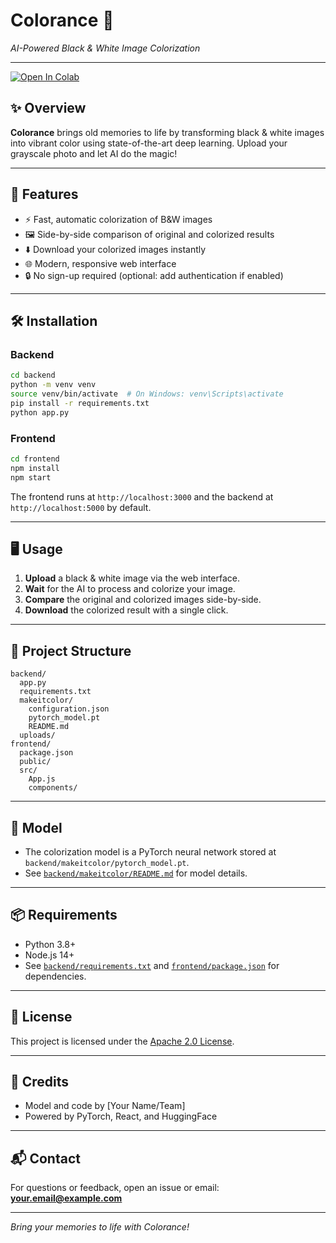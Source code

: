 # Colorance 🎨  
*AI-Powered Black & White Image Colorization*

---

[![Open In Colab](https://colab.research.google.com/assets/colab-badge.svg)](https://colab.research.google.com/drive/10raIuCBUhKCPqIuL_HiSQmkJJ9jbu2VC?usp=sharing)

## ✨ Overview

**Colorance** brings old memories to life by transforming black & white images into vibrant color using state-of-the-art deep learning. Upload your grayscale photo and let AI do the magic!

---

## 🚀 Features

- ⚡ Fast, automatic colorization of B&W images
- 🖼️ Side-by-side comparison of original and colorized results
- ⬇️ Download your colorized images instantly
- 🌐 Modern, responsive web interface
- 🔒 No sign-up required (optional: add authentication if enabled)

---

## 🛠️ Installation

### Backend

```bash
cd backend
python -m venv venv
source venv/bin/activate  # On Windows: venv\Scripts\activate
pip install -r requirements.txt
python app.py
```

### Frontend

```bash
cd frontend
npm install
npm start
```

The frontend runs at `http://localhost:3000` and the backend at `http://localhost:5000` by default.

---

## 🖥️ Usage

1. **Upload** a black & white image via the web interface.
2. **Wait** for the AI to process and colorize your image.
3. **Compare** the original and colorized images side-by-side.
4. **Download** the colorized result with a single click.

---

## 📁 Project Structure

```
backend/
  app.py
  requirements.txt
  makeitcolor/
    configuration.json
    pytorch_model.pt
    README.md
  uploads/
frontend/
  package.json
  public/
  src/
    App.js
    components/
```

---

## 🧠 Model

- The colorization model is a PyTorch neural network stored at  
  `backend/makeitcolor/pytorch_model.pt`.
- See [`backend/makeitcolor/README.md`](backend/makeitcolor/README.md) for model details.

---

## 📦 Requirements

- Python 3.8+
- Node.js 14+
- See [`backend/requirements.txt`](backend/requirements.txt) and [`frontend/package.json`](frontend/package.json) for dependencies.

---

## 📝 License

This project is licensed under the [Apache 2.0 License](backend/makeitcolor/README.md).

---

## 🙏 Credits

- Model and code by [Your Name/Team]
- Powered by PyTorch, React, and HuggingFace

---

## 📬 Contact

For questions or feedback, open an issue or email:  
**your.email@example.com**

---

*Bring your memories to life with Colorance!*